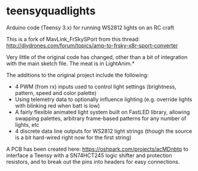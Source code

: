 # teensyquadlights
Arduino code (Teensy 3.x) for running WS2812 lights on an RC craft

This is a fork of MavLink_FrSkySPort from this thread: http://diydrones.com/forum/topics/amp-to-frsky-x8r-sport-converter 

Very little of the original code has changed, other than a bit of integration with the main sketch file. The meat is in LightAnim.*

The additions to the original project include the following:
- 4 PWM (from rx) inputs used to control light settings (brightness, pattern, speed and color palette)
- Using telemetry data to optionally influence lighting (e.g. override lights with blinking red when batt is low)
- A fairly flexible animated light system built on FastLED library, allowing swapping palettes, arbitrary frame-based patterns for any number of lights, etc
- 4 discrete data line outputs for WS2812 light strings (though the source is a bit hard-wired right now for the first string)

A PCB has been created here: https://oshpark.com/projects/acMDnbtp to interface a Teensy with a SN74HCT245 logic shifter and protection resistors, and to break out the pins into headers for easy connections.
